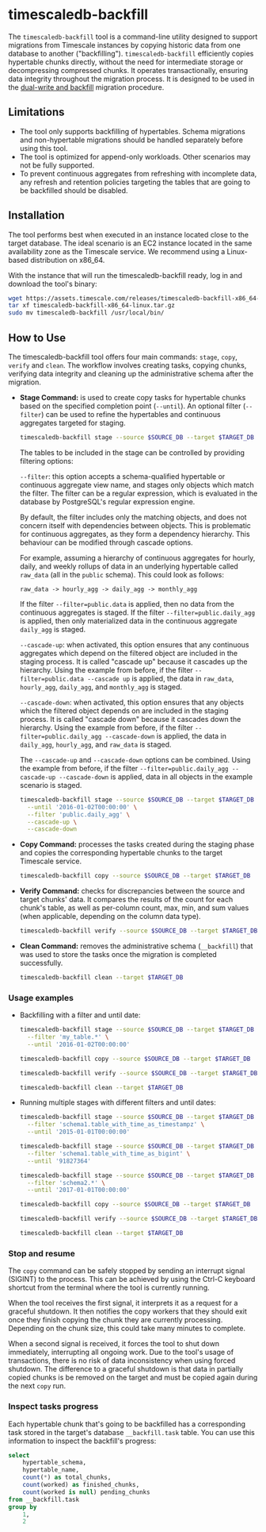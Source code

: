 # timescaledb-backfill

The `timescaledb-backfill` tool is a command-line utility designed to support
migrations from Timescale instances by copying historic data from one database
to another ("backfilling"). `timescaledb-backfill` efficiently copies
hypertable chunks directly, without the need for intermediate storage or
decompressing compressed chunks. It operates transactionally, ensuring data
integrity throughout the migration process. It is designed to be used in the
[dual-write and backfill][dual-write-backfill] migration procedure.

## Limitations

- The tool only supports backfilling of hypertables. Schema migrations and
  non-hypertable migrations should be handled separately before using this
  tool.
- The tool is optimized for append-only workloads. Other scenarios may not
  be fully supported.
- To prevent continuous aggregates from refreshing with incomplete data, any
  refresh and retention policies targeting the tables that are going to be
  backfilled should be disabled.

## Installation

The tool performs best when executed in an instance located close to the target
database. The ideal scenario is an EC2 instance located in the same
availability zone as the Timescale service. We recommend using a Linux-based
distribution on x86_64.

<!-- TODO: Recommended spec for the instance.  -->

With the instance that will run the timescaledb-backfill ready, log in and
download the tool's binary:

```sh
wget https://assets.timescale.com/releases/timescaledb-backfill-x86_64-linux.tar.gz
tar xf timescaledb-backfill-x86_64-linux.tar.gz
sudo mv timescaledb-backfill /usr/local/bin/
```

## How to Use

The timescaledb-backfill tool offers four main commands: `stage`, `copy`,
`verify` and `clean`. The workflow involves creating tasks, copying chunks,
verifying data integrity and cleaning up the administrative schema after the
migration.

- **Stage Command:** is used to create copy tasks for hypertable chunks based
  on the specified completion point (`--until`). An optional filter
  (`--filter`) can be used to refine the hypertables and continuous aggregates
  targeted for staging.

  ```sh
  timescaledb-backfill stage --source $SOURCE_DB --target $TARGET_DB --until '2016-01-02T00:00:00' 
  ```

  The tables to be included in the stage can be controlled by providing
  filtering options:

  `--filter`: this option accepts a schema-qualified hypertable or continuous
  aggregate view name, and stages only objects which match the filter. The
  filter can be a regular expression, which is evaluated in the database by
  PostgreSQL's regular expression engine.

  By default, the filter includes only the matching objects, and does not
  concern itself with dependencies between objects. This is problematic for
  continuous aggregates, as they form a dependency hierarchy. This behaviour
  can be modified through cascade options.
 
  For example, assuming a hierarchy of continuous aggregates for hourly, daily,
  and weekly rollups of data in an underlying hypertable called `raw_data` (all
  in the `public` schema). This could look as follows:

  ```
  raw_data -> hourly_agg -> daily_agg -> monthly_agg
  ``` 
  
  If the filter `--filter=public.data` is applied, then no data from the
  continuous aggregates is staged. If the filter
  `--filter=public.daily_agg` is applied, then only materialized data in the
  continuous aggregate `daily_agg` is staged. 

  `--cascade-up`: when activated, this option ensures that any continuous
  aggregates which depend on the filtered object are included in the staging
  process. It is called "cascade up" because it cascades up the hierarchy.
  Using the example from before, if the filter
  `--filter=public.data --cascade up` is applied, the data in `raw_data`,
  `hourly_agg`, `daily_agg`, and `monthly_agg` is staged.

  `--cascade-down`: when activated, this option ensures that any objects which
  the filtered object depends on are included in the staging process. It is
  called "cascade down" because it cascades down the hierarchy.
  Using the example from before, if the filter
  `--filter=public.daily_agg --cascade-down` is applied, the data in
  `daily_agg`, `hourly_agg`, and `raw_data` is staged.

  The `--cascade-up` and `--cascade-down` options can be combined. Using the
  example from before, if the filter
  `--filter=public.daily_agg --cascade-up --cascade-down` is applied, data in
  all objects in the example scenario is staged.

  ```sh
  timescaledb-backfill stage --source $SOURCE_DB --target $TARGET_DB \
    --until '2016-01-02T00:00:00' \
    --filter 'public.daily_agg' \
    --cascade-up \
    --cascade-down
  ```

- **Copy Command:** processes the tasks created during the staging phase and
  copies the corresponding hypertable chunks to the target Timescale service.

   ```sh 
   timescaledb-backfill copy --source $SOURCE_DB --target $TARGET_DB
   ```

- **Verify Command:** checks for discrepancies between the source and target
  chunks' data. It compares the results of the count for each chunk's table, as
  well as per-column count, max, min, and sum values (when applicable,
  depending on the column data type).


   ```sh 
   timescaledb-backfill verify --source $SOURCE_DB --target $TARGET_DB
   ```

- **Clean Command:** removes the administrative schema (`__backfill`) that was
  used to store the tasks once the migration is completed successfully.

  ```sh 
  timescaledb-backfill clean --target $TARGET_DB 
  ```

### Usage examples 

- Backfilling with a filter and until date: 

  ```sh
  timescaledb-backfill stage --source $SOURCE_DB --target $TARGET_DB \
    --filter 'my_table.*' \
    --until '2016-01-02T00:00:00'

  timescaledb-backfill copy --source $SOURCE_DB --target $TARGET_DB

  timescaledb-backfill verify --source $SOURCE_DB --target $TARGET_DB

  timescaledb-backfill clean --target $TARGET_DB
  ```

- Running multiple stages with different filters and until dates: 

  ```sh
  timescaledb-backfill stage --source $SOURCE_DB --target $TARGET_DB \
    --filter 'schema1.table_with_time_as_timestampz' \
    --until '2015-01-01T00:00:00'

  timescaledb-backfill stage --source $SOURCE_DB --target $TARGET_DB \
    --filter 'schema1.table_with_time_as_bigint' \
    --until '91827364'

  timescaledb-backfill stage --source $SOURCE_DB --target $TARGET_DB \
    --filter 'schema2.*' \
    --until '2017-01-01T00:00:00'

  timescaledb-backfill copy --source $SOURCE_DB --target $TARGET_DB

  timescaledb-backfill verify --source $SOURCE_DB --target $TARGET_DB

  timescaledb-backfill clean --target $TARGET_DB
  ```

### Stop and resume

The `copy` command can be safely stopped by sending an interrupt signal
(SIGINT) to the process. This can be achieved by using the Ctrl-C keyboard
shortcut from the terminal where the tool is currently running.

When the tool receives the first signal, it interprets it as a request for a
graceful shutdown. It then notifies the copy workers that they should exit once
they finish copying the chunk they are currently processing. Depending on the
chunk size, this could take many minutes to complete.

When a second signal is received, it forces the tool to shut down immediately,
interrupting all ongoing work. Due to the tool's usage of transactions, there
is no risk of data inconsistency when using forced shutdown. The difference to
a graceful shutdown is that data in partially copied chunks is be removed on
the target and must be copied again during the next `copy` run.

### Inspect tasks progress

Each hypertable chunk that's going to be backfilled has a corresponding task
stored in the target's database `__backfill.task` table. You can use this
information to inspect the backfill's progress:

```sql
select
    hypertable_schema,
    hypertable_name,
    count(*) as total_chunks,
    count(worked) as finished_chunks,
    count(worked is null) pending_chunks
from __backfill.task
group by
    1,
    2
```

[dual-write-backfill]: /use-timescale/:currentVersion:/migration/dual-write-and-backfill/
